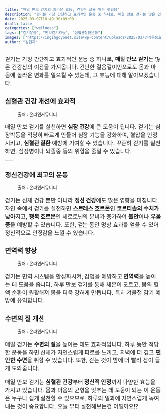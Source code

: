 ```yaml
---
title: "매일 만보 걷기의 놀라운 효능, 건강한 삶을 위한 첫걸음"
description: "걷기는 가장 간단하고 효과적인 운동 중 하나로, 매일 만보 걷기는 많은 건강상의 이점을 가져옵니다. 간단한 걸음걸이만으로도 몸과 마음에 놀라운 변화를 일으킬 수 있는데, 그 효능에 대해 알아보겠습니다."
date: 2025-03-07T18:49:30+09:00
draft: false
categories: ["wellness"]
tags: ["걷기운동", "만보걷기효능", "심혈관질환운동"]
images: ["https://ingihgoyonet.site/wp-content/uploads/2025/03/걷기운동효능-1024x683.jpg", "https://ingihgoyonet.site/wp-content/uploads/2025/03/정신건강-1024x683.jpg", "https://ingihgoyonet.site/wp-content/uploads/2025/03/워킹-1024x683.jpg", "https://ingihgoyonet.site/wp-content/uploads/2025/03/걷기-1024x683.jpg"]
author: "김현지"
---
```


<p style="font-size:18px">걷기는 가장 간단하고 효과적인 운동 중 하나로, <strong>매일 만보 걷기</strong>는 많은 건강상의 이점을 가져옵니다. 간단한 걸음걸이만으로도 몸과 마음에 놀라운 변화를 일으킬 수 있는데, 그 효능에 대해 알아보겠습니다.</p> <h2 >심혈관 건강 개선에 효과적</h2> <figure ><img src="https://ingihgoyonet.site/wp-content/uploads/2025/03/걷기운동효능-1024x683.jpg" alt="" style="aspect-ratio:16/9;object-fit:cover"/><figcaption >출처 : 온라인커뮤니티</figcaption></figure> <p style="font-size:18px">매일 만보 걷기를 실천하면 <strong>심장 건강</strong>에 큰 도움이 됩니다. 걷기는 심장박동을 적당히 빠르게 만들어 심장 기능을 강화하며, 혈압을 안정시키고, <strong>심혈관 질환</strong> 예방에 기여할 수 있습니다. 꾸준히 걷기를 실천하면, 심장병이나 뇌졸중 등의 위험을 줄일 수 있습니다.</p> <p style="font-size:1px">스트레스 해소 및 정신 건강 증진스트레스 해소 및 정신 건강 증진</p> <h2 >정신건강에 최고의 운동</h2> <figure ><img src="https://ingihgoyonet.site/wp-content/uploads/2025/03/정신건강-1024x683.jpg" alt="" style="aspect-ratio:16/9;object-fit:cover"/><figcaption >출처 : 온라인커뮤니티</figcaption></figure> <p style="font-size:18px">걷기는 신체 건강 뿐만 아니라 <strong>정신 건강</strong>에도 많은 영향을 미칩니다. 자연 속에서 걷기를 실천하면 <strong>스트레스 호르몬</strong>인 <strong>코르티솔의 수치가 낮아</strong>지고, <strong>행복 호르몬</strong>인 세로토닌의 분비가 증가하여 <strong>불안</strong>이나 <strong>우울증</strong>을 예방할 수 있습니다. 또한, 걷는 동안 명상 효과를 얻을 수 있어 정신적으로 안정감을 느낄 수 있습니다.</p> <h2 >면역력 향상</h2> <figure ><img src="https://ingihgoyonet.site/wp-content/uploads/2025/03/워킹-1024x683.jpg" alt="" style="aspect-ratio:16/9;object-fit:cover"/><figcaption >출처 : 온라인커뮤니티</figcaption></figure> <p style="font-size:18px">걷기는 면역 시스템을 활성화시켜, 감염을 예방하고 <strong>면역력</strong>을 높이는 데 도움을 줍니다. 하루 만보 걷기를 통해 체온이 오르고, 몸의 혈액 순환이 원활해져 몸을 더욱 강하게 만듭니다. 특히 겨울철 감기 예방에 유익합니다.</p> <h2 >수면의 질 개선</h2> <figure ><img src="https://ingihgoyonet.site/wp-content/uploads/2025/03/걷기-1024x683.jpg" alt="" /><figcaption >출처 : 온라인커뮤니티</figcaption></figure> <p style="font-size:18px">매일 걷기는 <strong>수면의 질</strong>을 높이는 데도 효과적입니다. 하루 동안 적당한 운동을 하면 신체가 자연스럽게 피로를 느끼고, 저녁에 더 깊고 <strong>편안한 수면</strong>을 취할 수 있습니다. 또한, 걷는 것이 밤에 더 빨리 잠이 들게 도와줍니다.</p> <p style="font-size:18px">매일 만보 걷기는 <strong>심혈관 건강</strong>부터 <strong>정신적 안정</strong>까지 다양한 효능을 가지고 있습니다. 몸과 마음의 균형을 맞추는 데 도움이 되는 이 운동은 누구나 쉽게 실천할 수 있으므로, 하루의 일과에 자연스럽게 녹여 내는 것이 중요합니다. 오늘 부터 실천해보는건 어떨까요!?</p>